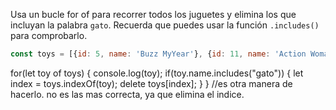 Usa un bucle for of para recorrer todos los juguetes y elimina los que incluyan la palabra `gato`. Recuerda que puedes usar la función `.includes()` para comprobarlo.
```js
const toys = [{id: 5, name: 'Buzz MyYear'}, {id: 11, name: 'Action Woman'}, {id: 23, name: 'Barbie Man'}, {id: 40, name: 'El gato con Guantes'},{id: 40, name: 'El gato felix'}]
```
for(let toy of toys) {
    console.log(toy);
    if(toy.name.includes("gato")) {
        let index = toys.indexOf(toy);
        delete toys[index];
    }
}
//es otra manera de hacerlo. no es las mas correcta, ya que elimina el indice.
